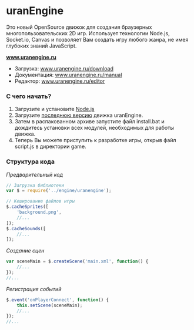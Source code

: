 # **uranEngine**
Это новый OpenSource движок для создания браузерных многопользовательских 2D игр.
Использует технологии Node.js, Socket.io, Canvas и позволяет Вам создать игру любого жанра, не имея глубоких знаний JavaScript.

**www.uranengine.ru**
* Загрузка: www.uranengine.ru/download
* Документация: www.uranengine.ru/manual
* Редактор: www.uranengine.ru/editor

### С чего начать?

1. Загрузите и установите [Node.js](https://nodejs.org)
1. Загрузите [последнюю версию](http://uranengine.ru/download) движка uranEngine.
1. Затем в распакованном архиве запустите файл install.bat и дождитесь установки всех модулей, необходимых для работы движка.
1. Теперь Вы можете приступить к разработке игры, открыв файл script.js в директории game.

### Структура кода

_Предварительный код_
```javascript
// Загрузка библиотеки
var $ = require('../engine/uranengine');

// Кеширование файлов игры
$.cacheSprites([ 
	'background.png', 
	//...
]);
$.cacheSounds([
	//...
]);
```
_Создание сцен_
```javascript
var sceneMain = $.createScene('main.xml', function() {
	//...
});
//...
```
_Регистрация событий_
```javascript
$.event('onPlayerConnect', function() {
	this.setScene(sceneMain);
	//...
});
//...
```